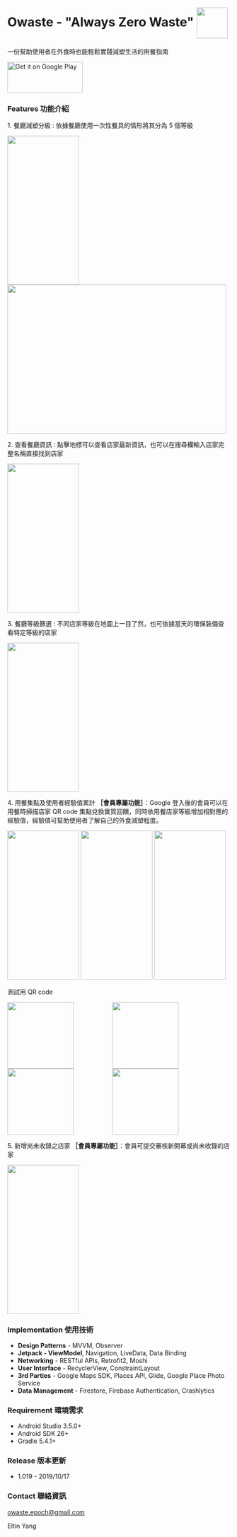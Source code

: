 # Owaste - "Always Zero Waste" <img height="70" width="70" align="center" src='https://firebasestorage.googleapis.com/v0/b/owaste.appspot.com/o/owaste_icon_v1.6.png?alt=media&token=e4f7e9c8-af5d-46d2-88ab-611e552b2632'/>
一份幫助使用者在外食時也能輕鬆實踐減塑生活的用餐指南

<a href='https://play.google.com/store/apps/details?id=com.epoch.owaste&pcampaignid=pcampaignidMKT-Other-global-all-co-prtnr-py-PartBadge-Mar2515-1'><img alt='Get it on Google Play' src='https://play.google.com/intl/en_us/badges/static/images/badges/en_badge_web_generic.png' height="70" width="170"/></a>

### Features 功能介紹

1\. 餐廳減塑分級 : 依據餐廳使用一次性餐具的情形將其分為 5 個等級

<img height="336.9" width="162" src='https://firebasestorage.googleapis.com/v0/b/owaste.appspot.com/o/1.jpg?alt=media&token=02c4bb9d-1629-46e1-9582-60c7de4965bb'/> <img height="336.9" width="494.7" align="top" src='https://firebasestorage.googleapis.com/v0/b/owaste.appspot.com/o/table_level_info_1.png?alt=media&token=c04d09fe-6e43-4860-a0ae-dfdb5eb38661'/>

2\. 查看餐廳資訊 : 點擊地標可以查看店家最新資訊，也可以在搜尋欄輸入店家完整名稱直接找到店家

<img height="336.9" width="162" src='https://firebasestorage.googleapis.com/v0/b/owaste.appspot.com/o/3.jpg?alt=media&token=0f951d5c-4520-4af6-ada2-0f29394d95fe'/>

3\. 餐廳等級篩選 : 不同店家等級在地圖上一目了然，也可依據當天的環保裝備查看特定等級的店家

<img height="336.9" width="162" src='https://firebasestorage.googleapis.com/v0/b/owaste.appspot.com/o/7.jpg?alt=media&token=6a1c3ca7-88ce-4fa2-afce-292edb5bbedb'/>

4\. 用餐集點及使用者經驗值累計 **［會員專屬功能］**：Google 登入後的會員可以在用餐時掃描店家 QR code 集點兌換實質回饋，同時依用餐店家等級增加相對應的經驗值，經驗值可幫助使用者了解自己的外食減塑程度。

<img height="336.9" width="162" src='https://firebasestorage.googleapis.com/v0/b/owaste.appspot.com/o/2.jpg?alt=media&token=8214a2dc-b77c-4893-947f-e1ef738d9642'/> <img height="336.9" width="162" src='https://firebasestorage.googleapis.com/v0/b/owaste.appspot.com/o/5.jpg?alt=media&token=93be32ff-9901-43b4-9924-fddb65ac3e8c'/> <img height="336.9" width="162" src='https://firebasestorage.googleapis.com/v0/b/owaste.appspot.com/o/8.jpg?alt=media&token=58dadb4f-084b-4703-9dbd-03c9658ed2ae'/>

測試用 QR code 

<img height="150" width="150" align="top" src='https://firebasestorage.googleapis.com/v0/b/owaste.appspot.com/o/a11b5c%E5%96%9C%E6%86%A8%E5%85%92ENJOY%20%E8%87%BA%E5%8C%97%E9%A4%90%E5%BB%B3.png?alt=media&token=b713d0b6-7aa3-4587-baff-dfd3c3816ee2'/>&nbsp;&nbsp;&nbsp;&nbsp;&nbsp;&nbsp;&nbsp;&nbsp;&nbsp;&nbsp;&nbsp;&nbsp;&nbsp;&nbsp;&nbsp;&nbsp;&nbsp;&nbsp;&nbsp;&nbsp;&nbsp;&nbsp;<img height="150" width="150" align="top" src='https://firebasestorage.googleapis.com/v0/b/owaste.appspot.com/o/a2b4cAWESOME%20BURGER.PNG?alt=media&token=4bad09c1-9a3b-4e26-97f9-ae562cd41433'/>&nbsp;&nbsp;&nbsp;&nbsp;&nbsp;&nbsp;&nbsp;&nbsp;&nbsp;&nbsp;&nbsp;&nbsp;&nbsp;&nbsp;&nbsp;&nbsp;&nbsp;&nbsp;&nbsp;&nbsp;&nbsp;&nbsp;<img height="150" width="150" align="top" src='https://firebasestorage.googleapis.com/v0/b/owaste.appspot.com/o/a14b4c%E7%B4%85%E5%A0%82%E6%96%B0%E5%B7%9D%E5%91%B3%E9%A4%90%E5%BB%B3.png?alt=media&token=c0c607af-1eb4-4ec3-9911-d5ed9867273c'/>&nbsp;&nbsp;&nbsp;&nbsp;&nbsp;&nbsp;&nbsp;&nbsp;&nbsp;&nbsp;&nbsp;&nbsp;&nbsp;&nbsp;&nbsp;&nbsp;&nbsp;&nbsp;&nbsp;&nbsp;&nbsp;&nbsp;<img height="150" width="150" align="top" src='https://firebasestorage.googleapis.com/v0/b/owaste.appspot.com/o/a49b3c%E6%8B%89%E4%BA%9E%E6%BC%A2%E5%A0%A1%20%E8%BF%B4%E9%BE%8D%E5%85%89%E5%95%9F.png?alt=media&token=cd7d089b-236d-4921-ba33-050c90c2d2cd'/>

5\. 新增尚未收錄之店家 **［會員專屬功能］**：會員可提交審核新開幕或尚未收錄的店家

<img height="336.9" width="162" src='https://firebasestorage.googleapis.com/v0/b/owaste.appspot.com/o/4.jpg?alt=media&token=672239ba-f7e9-43d5-adde-b47722da40fc'/>

### Implementation 使用技術
* **Design Patterns** - MVVM, Observer
* **Jetpack - ViewModel**, Navigation, LiveData, Data Binding
* **Networking** - RESTful APIs, Retrofit2, Moshi
* **User Interface** - RecyclerView, ConstraintLayout
* **3rd Parties** - Google Maps SDK, Places API, Glide, Google Place Photo Service
* **Data Management** - Firestore, Firebase Authentication, Crashlytics

### Requirement 環境需求
* Android Studio 3.5.0+
* Android SDK 26+
* Gradle 5.4.1+

### Release 版本更新

* 1.019 - 2019/10/17

### Contact 聯絡資訊
<owaste.epoch@gmail.com>

Eltin Yang

